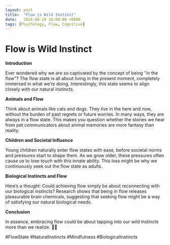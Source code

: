 ```yaml
---
layout: post
title:  "Flow is Wild Instinct"
date:   2024-08-19 10:00:00 +0800
tags: [Psychology, Flow, Cognitive]
---
```


# Flow is Wild Instinct

**Introduction**

Ever wondered why we are so captivated by the concept of being "in the flow"? The flow state is all about living in the present moment, completely immersed in what we’re doing. Interestingly, this state seems to align closely with our natural instincts.

**Animals and Flow**

Think about animals like cats and dogs. They live in the here and now, without the burden of past regrets or future worries. In many ways, they are always in a flow state. This makes you question whether the stories we hear from pet communicators about animal memories are more fantasy than reality.

**Children and Societal Influence**

Young children naturally enter flow states with ease, before societal norms and pressures start to shape them. As we grow older, these pressures often cause us to lose touch with this innate ability. This loss might be why we continuously seek out the flow state as adults.

**Biological Instincts and Flow**

Here’s a thought: Could achieving flow simply be about reconnecting with our biological instincts? Research shows that being in flow releases pleasurable brain chemicals, suggesting that seeking flow might be a way of satisfying our natural biological needs.

**Conclusion**

In essence, embracing flow could be about tapping into our wild instincts more than we realize. 🌟💭

#FlowState #NaturalInstincts #Mindfulness #BiologicalInstincts